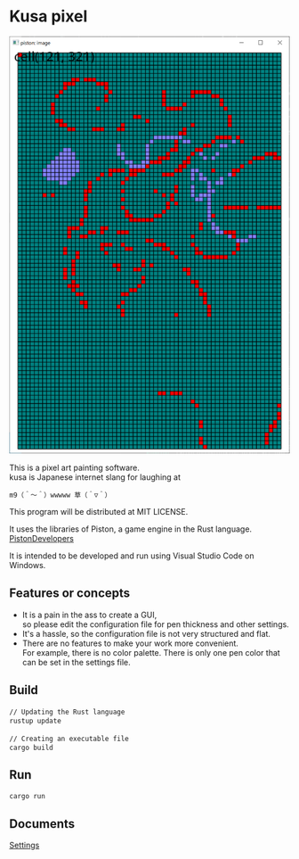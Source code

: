 # Kusa pixel

![20210622blog4.png](./doc/img/20210622blog4.png)  

This is a pixel art painting software.  
kusa is Japanese internet slang for laughing at

`m9（＾～＾）wwwww 草（＾▽＾）`  

This program will be distributed at MIT LICENSE.  

It uses the libraries of Piston, a game engine in the Rust language.  
[PistonDevelopers](https://github.com/PistonDevelopers)  

It is intended to be developed and run using Visual Studio Code on Windows.  

## Features or concepts

* It is a pain in the ass to create a GUI,  
so please edit the configuration file for pen thickness and other settings.
* It's a hassle, so the configuration file is not very structured and flat.
* There are no features to make your work more convenient.  
For example, there is no color palette. There is only one pen color that can be set in the settings file.
## Build

```shell
// Updating the Rust language
rustup update

// Creating an executable file
cargo build
```

## Run

```shell
cargo run
```

## Documents

[Settings](./doc/settings.md)  
